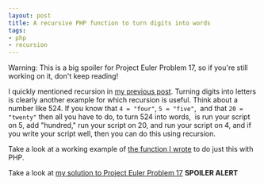 ```yaml
---
layout: post
title: A recursive PHP function to turn digits into words
tags:
- php
- recursion
---
```

Warning: This is a big spoiler for Project Euler Problem 17, so if you're still working on it, don't keep reading!

I quickly mentioned recursion in [my previous post](http://netlumination.com/quick-note-on-recursion). Turning digits
into letters is clearly another example for which recursion is useful. Think about a number like 524. If you know that
`4 = "four"`, `5 = "five"`,  and that `20 = "twenty"` then all you have to do, to turn 524 into words,  is run your script on
5, add "hundred," run your script on 20, and run your script on 4, and if you write your script well, then you can do
this using recursion.

Take a look at a working example of [the function I wrote](http://peter-ajtai.com/examples/numbers.php) to do just this
with PHP.

Take a look at [my solution to Project Euler Problem 17](http://peter-ajtai.com/euler/problems/Problem-017.php)
 **SPOILER ALERT**
